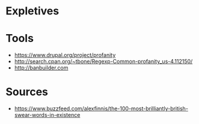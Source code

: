 # Expletives

Tools
====

 - https://www.drupal.org/project/profanity
 - http://search.cpan.org/~tbone/Regexp-Common-profanity_us-4.112150/
 - http://banbuilder.com
 
 


Sources
====

 - https://www.buzzfeed.com/alexfinnis/the-100-most-brilliantly-british-swear-words-in-existence
